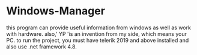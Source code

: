# Windows-Manager
this program can provide useful information from windows as well as work with hardware. also,' YP 'is an invention from my side, which means your PC.
to run the project, you must have telerik 2019 and above installed and also use .net framework 4.8.
